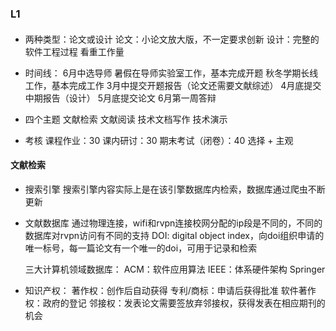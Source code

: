 ### L1
####
* 两种类型：论文或设计
	论文：小论文放大版，不一定要求创新
	设计：完整的软件工程过程
	看重工作量
* 时间线：
	6月中选导师
	暑假在导师实验室工作，基本完成开题
	秋冬学期长线工作，基本完成工作
	3月中提交开题报告（论文还需要文献综述）
	4月底提交中期报告（设计）
	5月底提交论文
	6月第一周答辩

* 四个主题
	文献检索
	文献阅读
	技术文档写作
	技术演示

* 考核
	课程作业：30
	课内研讨：30
	期末考试（闭卷）：40 选择 + 主观

#### 文献检索
* 搜索引擎
	搜索引擎内容实际上是在该引擎数据库内检索，数据库通过爬虫不断更新
	

* 文献数据库
	通过物理连接，wifi和rvpn连接校网分配的ip段是不同的，不同的数据库对rvpn访问有不同的支持
	DOI: digital object index，向doi组织申请的唯一标号，每一篇论文有一个唯一的doi，可用于记录和检索
	
	三大计算机领域数据库：
	ACM：软件应用算法  IEEE：体系硬件架构  Springer

* 知识产权：
	著作权：创作后自动获得
	专利/商标：申请后获得批准
	软件著作权：政府的登记
	邻接权：发表论文需要签放弃邻接权，获得发表在相应期刊的机会